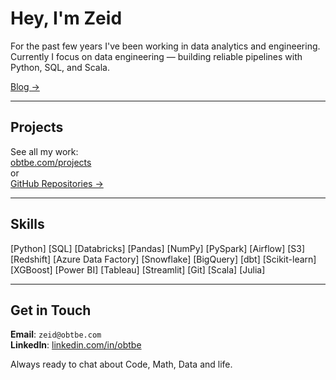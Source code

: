# Hey, I'm Zeid

For the past few years I've been working in data analytics and engineering. Currently I focus on data engineering — building reliable pipelines with Python, SQL, and Scala.

[Blog →](https://obtbe.com)

---

## Projects

See all my work:  
[obtbe.com/projects](https://obtbe.com/projects)  
or  
[GitHub Repositories →](https://github.com/obtbe?tab=repositories)

---

## Skills

[Python] [SQL] [Databricks] [Pandas] [NumPy] [PySpark] [Airflow] [S3] [Redshift] [Azure Data Factory] [Snowflake] [BigQuery] [dbt] [Scikit-learn] [XGBoost] [Power BI] [Tableau] [Streamlit] [Git] [Scala] [Julia]

---

## Get in Touch

**Email**: `zeid@obtbe.com`  
**LinkedIn**: [linkedin.com/in/obtbe](https://linkedin.com/in/obtbe)

Always ready to chat about Code, Math, Data and life.
